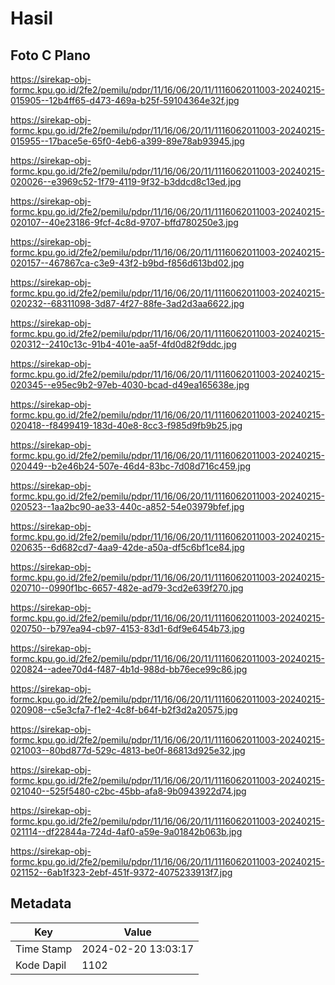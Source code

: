 # Hasil

## Foto C Plano

https://sirekap-obj-formc.kpu.go.id/2fe2/pemilu/pdpr/11/16/06/20/11/1116062011003-20240215-015905--12b4ff65-d473-469a-b25f-59104364e32f.jpg

https://sirekap-obj-formc.kpu.go.id/2fe2/pemilu/pdpr/11/16/06/20/11/1116062011003-20240215-015955--17bace5e-65f0-4eb6-a399-89e78ab93945.jpg

https://sirekap-obj-formc.kpu.go.id/2fe2/pemilu/pdpr/11/16/06/20/11/1116062011003-20240215-020026--e3969c52-1f79-4119-9f32-b3ddcd8c13ed.jpg

https://sirekap-obj-formc.kpu.go.id/2fe2/pemilu/pdpr/11/16/06/20/11/1116062011003-20240215-020107--40e23186-9fcf-4c8d-9707-bffd780250e3.jpg

https://sirekap-obj-formc.kpu.go.id/2fe2/pemilu/pdpr/11/16/06/20/11/1116062011003-20240215-020157--467867ca-c3e9-43f2-b9bd-f856d613bd02.jpg

https://sirekap-obj-formc.kpu.go.id/2fe2/pemilu/pdpr/11/16/06/20/11/1116062011003-20240215-020232--68311098-3d87-4f27-88fe-3ad2d3aa6622.jpg

https://sirekap-obj-formc.kpu.go.id/2fe2/pemilu/pdpr/11/16/06/20/11/1116062011003-20240215-020312--2410c13c-91b4-401e-aa5f-4fd0d82f9ddc.jpg

https://sirekap-obj-formc.kpu.go.id/2fe2/pemilu/pdpr/11/16/06/20/11/1116062011003-20240215-020345--e95ec9b2-97eb-4030-bcad-d49ea165638e.jpg

https://sirekap-obj-formc.kpu.go.id/2fe2/pemilu/pdpr/11/16/06/20/11/1116062011003-20240215-020418--f8499419-183d-40e8-8cc3-f985d9fb9b25.jpg

https://sirekap-obj-formc.kpu.go.id/2fe2/pemilu/pdpr/11/16/06/20/11/1116062011003-20240215-020449--b2e46b24-507e-46d4-83bc-7d08d716c459.jpg

https://sirekap-obj-formc.kpu.go.id/2fe2/pemilu/pdpr/11/16/06/20/11/1116062011003-20240215-020523--1aa2bc90-ae33-440c-a852-54e03979bfef.jpg

https://sirekap-obj-formc.kpu.go.id/2fe2/pemilu/pdpr/11/16/06/20/11/1116062011003-20240215-020635--6d682cd7-4aa9-42de-a50a-df5c6bf1ce84.jpg

https://sirekap-obj-formc.kpu.go.id/2fe2/pemilu/pdpr/11/16/06/20/11/1116062011003-20240215-020710--0990f1bc-6657-482e-ad79-3cd2e639f270.jpg

https://sirekap-obj-formc.kpu.go.id/2fe2/pemilu/pdpr/11/16/06/20/11/1116062011003-20240215-020750--b797ea94-cb97-4153-83d1-6df9e6454b73.jpg

https://sirekap-obj-formc.kpu.go.id/2fe2/pemilu/pdpr/11/16/06/20/11/1116062011003-20240215-020824--adee70d4-f487-4b1d-988d-bb76ece99c86.jpg

https://sirekap-obj-formc.kpu.go.id/2fe2/pemilu/pdpr/11/16/06/20/11/1116062011003-20240215-020908--c5e3cfa7-f1e2-4c8f-b64f-b2f3d2a20575.jpg

https://sirekap-obj-formc.kpu.go.id/2fe2/pemilu/pdpr/11/16/06/20/11/1116062011003-20240215-021003--80bd877d-529c-4813-be0f-86813d925e32.jpg

https://sirekap-obj-formc.kpu.go.id/2fe2/pemilu/pdpr/11/16/06/20/11/1116062011003-20240215-021040--525f5480-c2bc-45bb-afa8-9b0943922d74.jpg

https://sirekap-obj-formc.kpu.go.id/2fe2/pemilu/pdpr/11/16/06/20/11/1116062011003-20240215-021114--df22844a-724d-4af0-a59e-9a01842b063b.jpg

https://sirekap-obj-formc.kpu.go.id/2fe2/pemilu/pdpr/11/16/06/20/11/1116062011003-20240215-021152--6ab1f323-2ebf-451f-9372-4075233913f7.jpg


## Metadata

| Key        | Value               |
| ---------- | ------------------- |
| Time Stamp | 2024-02-20 13:03:17 |
| Kode Dapil | 1102                |



